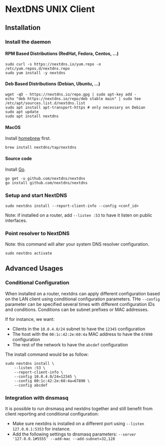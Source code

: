 # NextDNS UNIX Client

## Installation

### Install the daemon

#### RPM Based Distributions (RedHat, Fedora, Centos, …)

```
sudo curl -s https://nextdns.io/yum.repo -o /etc/yum.repos.d/nextdns.repo
sudo yum install -y nextdns
```

#### Deb Based Distributions (Debian, Ubuntu, …)

```
wget -qO - https://nextdns.io/repo.gpg | sudo apt-key add -
echo "deb https://nextdns.io/repo/deb stable main" | sudo tee /etc/apt/sources.list.d/nextdns.list
sudo apt install apt-transport-https # only necessary on Debian
sudo apt update
sudo apt install nextdns
```

#### MacOS

Install [homebrew](https://brew.sh) first.

```
brew install nextdns/tap/nextdns
```

#### Source code

Install [Go](https://golang.org).

```
go get -u github.com/nextdns/nextdns
go install github.com/nextdns/nextdns
```

### Setup and start NextDNS

```
sudo nextdns install --report-client-info --config <conf_id>
```

Note: if installed on a router, add `--listen :53` to have it listen on public
interfaces.

### Point resolver to NextDNS

Note: this command will alter your system DNS resolver configuration.

```
sudo nextdns activate
```

## Advanced Usages

### Conditional Configuration

When installed on a router, nextdns can apply different configuration based on
the LAN client using conditional configuration parameters. THe `--config`
parameter can be specified several times with different configuration IDs and
conditions. Conditions can be subnet prefixes or MAC addresses.

If for instance, we want:
* Clients in the `10.0.4.0/24` subnet to have the `12345` configuration
* The host with the `00:1c:42:2e:60:4a` MAC address to have the `67890`
  configuration
* The rest of the network to have the `abcdef` configuration

The install command would be as follow:

```
sudo nextdns install \
    --listen :53 \
    --report-client-info \
    --config 10.0.4.0/24=12345 \
    --config 00:1c:42:2e:60:4a=67890 \
    --config abcdef
```

### Integration with dnsmasq

It is possible to run dnsmasq and nextdns together and still benefit from client
reporting and conditional configuration:

* Make sure nextdns is installed on a different port using `--listen
  127.0.0.1:5353` for instance.
* Add the following settings to dnsmasq parameters: 
  `--server '127.0.0.1#5555' --add-mac --add-subnet=32,128`

